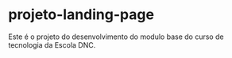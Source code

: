 # projeto-landing-page
Este é o projeto do desenvolvimento do modulo base do curso de tecnologia da Escola DNC.
